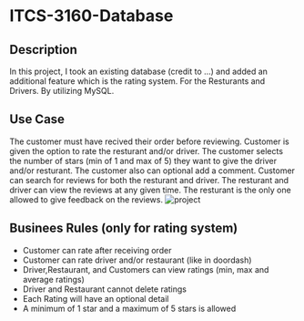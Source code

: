 # ITCS-3160-Database

## Description

In this project, I took an existing database (credit to ...) and added an additional feature which is the rating system. For the Resturants and Drivers. By utilizing MySQL.

## Use Case
   The customer must have recived their order before reviewing. Customer is given the option to rate the resturant and/or driver. The customer selects the number of stars (min of 1 and max of 5) they want to give the driver and/or resturant. The customer also can optional add a comment. Customer can search for reviews for both the resturant and driver. The resturant and driver can view the reviews at any given time. The resturant is the only one allowed to give feedback on the reviews.
   ![project](https://user-images.githubusercontent.com/54326315/113447729-70ca9900-93c8-11eb-8fc6-69ac5c58b886.png)

   

## Businees Rules (only for rating system)
- Customer can rate after receiving order
- Customer can rate driver and/or restaurant (like in doordash)
- Driver,Restaurant, and Customers can view ratings (min, max and average ratings)
- Driver and Restaurant cannot delete ratings
- Each Rating will have an optional detail
- A minimum of 1 star and a maximum of 5 stars is allowed
